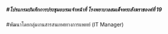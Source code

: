 <H5>#โปรแกรมบันทึกการประชุมอบรมเจ้าหน้าที่ โรงพยาบาลสมเด็จพระสังฆราชองค์ที่ 19</H5>
#พัฒนาโดยกลุ่มงานสารสนเทศทางการแพทย์ (IT Manager)
